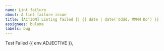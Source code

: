 ```yaml
---
name: Lint failure
about: A lint failure issue
title: [ACTION] Linting failed || {{ date | date('dddd, MMMM Do') }}
assignees: buluma
labels: bug
---
```

Test Failed {{ env.ADJECTIVE }},

